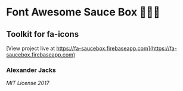 # Font Awesome Sauce Box :tophat::nut_and_bolt::sparkles:
## Toolkit for fa-icons

[View project live at https://fa-saucebox.firebaseapp.com](https://fa-saucebox.firebaseapp.com)

### Alexander Jacks

_MIT License 2017_
